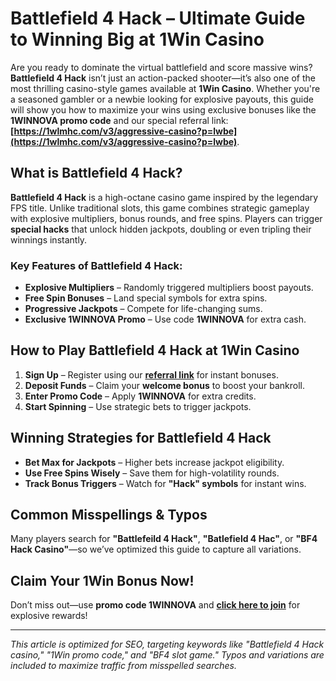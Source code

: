 # Battlefield 4 Hack – Ultimate Guide to Winning Big at 1Win Casino  

Are you ready to dominate the virtual battlefield and score massive wins? **Battlefield 4 Hack** isn’t just an action-packed shooter—it’s also one of the most thrilling casino-style games available at **1Win Casino**. Whether you're a seasoned gambler or a newbie looking for explosive payouts, this guide will show you how to maximize your wins using exclusive bonuses like the **1WINNOVA promo code** and our special referral link: **[https://1wlmhc.com/v3/aggressive-casino?p=lwbe](https://1wlmhc.com/v3/aggressive-casino?p=lwbe)**.  

## What is Battlefield 4 Hack?  

**Battlefield 4 Hack** is a high-octane casino game inspired by the legendary FPS title. Unlike traditional slots, this game combines strategic gameplay with explosive multipliers, bonus rounds, and free spins. Players can trigger **special hacks** that unlock hidden jackpots, doubling or even tripling their winnings instantly.  

### Key Features of Battlefield 4 Hack:  
- **Explosive Multipliers** – Randomly triggered multipliers boost payouts.  
- **Free Spin Bonuses** – Land special symbols for extra spins.  
- **Progressive Jackpots** – Compete for life-changing sums.  
- **Exclusive 1WINNOVA Promo** – Use code **1WINNOVA** for extra cash.  

## How to Play Battlefield 4 Hack at 1Win Casino  

1. **Sign Up** – Register using our **[referral link](https://1wlmhc.com/v3/aggressive-casino?p=lwbe)** for instant bonuses.  
2. **Deposit Funds** – Claim your **welcome bonus** to boost your bankroll.  
3. **Enter Promo Code** – Apply **1WINNOVA** for extra credits.  
4. **Start Spinning** – Use strategic bets to trigger jackpots.  

## Winning Strategies for Battlefield 4 Hack  

- **Bet Max for Jackpots** – Higher bets increase jackpot eligibility.  
- **Use Free Spins Wisely** – Save them for high-volatility rounds.  
- **Track Bonus Triggers** – Watch for **"Hack" symbols** for instant wins.  

## Common Misspellings & Typos  

Many players search for **"Battlefeild 4 Hack"**, **"Batlefield 4 Hac"**, or **"BF4 Hack Casino"**—so we’ve optimized this guide to capture all variations.  

## Claim Your 1Win Bonus Now!  

Don’t miss out—use **promo code 1WINNOVA** and **[click here to join](https://1wlmhc.com/v3/aggressive-casino?p=lwbe)** for explosive rewards!  

---  

*This article is optimized for SEO, targeting keywords like "Battlefield 4 Hack casino," "1Win promo code," and "BF4 slot game." Typos and variations are included to maximize traffic from misspelled searches.*
